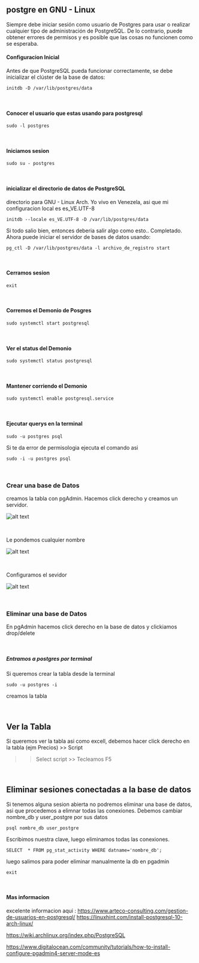 ## postgre en GNU - Linux


Siempre debe iniciar sesión como usuario de Postgres para usar o realizar cualquier tipo de administración de PostgreSQL. De lo contrario, puede obtener errores de permisos y es posible que las cosas no funcionen como se esperaba.

#### Configuracion Inicial
Antes de que PostgreSQL pueda funcionar correctamente, se debe inicializar el clúster de la base de datos: 
```
initdb -D /var/lib/postgres/data
```

<br/>

#### Conocer el usuario que estas usando para postgresql

```
sudo -l postgres
```

<br/>

#### Iniciamos sesion 

```
sudo su - postgres
```

<br/>

#### inicializar el directorio de datos de PostgreSQL
directorio para GNU - Linux Arch. Yo vivo en Venezela, asi que mi configuracion local es es_VE.UTF-8

```
initdb --locale es_VE.UTF-8 -D /var/lib/postgres/data
```

Si todo salio bien, entonces deberia salir algo como esto..
Completado. Ahora puede iniciar el servidor de bases de datos usando:

    pg_ctl -D /var/lib/postgres/data -l archivo_de_registro start

<br/>

#### Cerramos sesion 

```
exit
```

<br/>

#### Corremos el Demonio de Posgres 

```
sudo systemctl start postgresql
```

<br/>

#### Ver el status del Demonio

```
sudo systemctl status postgresql
```

<br/>

#### Mantener corriendo el Demonio

```
sudo systemctl enable postgresql.service
```

<br/>

#### Ejecutar querys en la terminal

```
sudo -u postgres psql
```

Si te da error de permisologia ejecuta el comando asi
```
sudo -i -u postgres psql
```

<br/>

### Crear una base de Datos
creamos la tabla con pgAdmin.
Hacemos click derecho y creamos un servidor.


 ![alt text](https://assets.digitalocean.com/articles/pgadmin/create_server_box_resized.png)

<br/>

Le pondemos cualquier nombre

 ![alt text](https://assets.digitalocean.com/articles/pgadmin/server_general_tab_resized.png)

<br/>

Configuramos el sevidor

 ![alt text](https://assets.digitalocean.com/articles/pgadmin/connection_tab_resized.png)

<br/>

### Eliminar una base de Datos
En pgAdmin hacemos click derecho en la base de datos y clickiamos drop/delete

<br/>

##### Entramos a postgres por terminal
Si queremos crear la tabla desde la terminal
```
sudo -u postgres -i
```
creamos la tabla

<br/>

## Ver la Tabla
Si queremos ver la tabla asi como excell, debemos hacer click derecho en la tabla (ejm Precios) >> Script
>> Select script >> Tecleamos F5

<br/>

## Eliminar sesiones conectadas a la base de datos
Si tenemos alguna sesion abierta no podremos eliminar una base de datos, asi que procedemos a elimnar todas las conexiones.
Debemos cambiar nombre_db  y user_postgre por sus datos
```
psql nombre_db user_postgre
```

Escribimos nuestra clave, luego eliminamos todas las conexiones.
```
SELECT  * FROM pg_stat_activity WHERE datname='nombre_db';
```
luego salimos para poder eliminar manualmente la db en pgadmin
```
exit
```


<br/>

#### Mas informacion 
excelente informacion aqui : https://www.arteco-consulting.com/gestion-de-usuarios-en-postgresql/
https://linuxhint.com/install-postgresql-10-arch-linux/

https://wiki.archlinux.org/index.php/PostgreSQL

https://www.digitalocean.com/community/tutorials/how-to-install-configure-pgadmin4-server-mode-es
